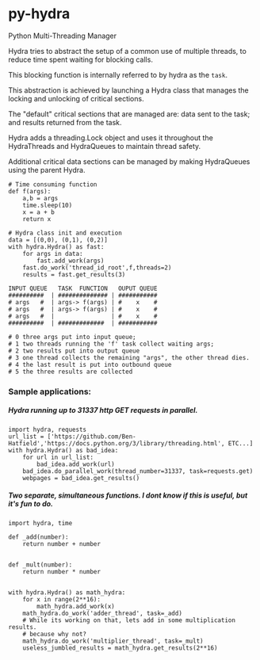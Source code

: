 # py-hydra
Python Multi-Threading Manager

Hydra tries to abstract the setup of a common use of multiple threads, to reduce time spent waiting for blocking calls.

This blocking function is internally referred to by hydra as the `task`.

This abstraction is achieved by launching a Hydra class that manages the locking and unlocking of critical sections.

The "default" critical sections that are managed are: data sent to the task; and results returned from the task.

Hydra adds a threading.Lock object and uses it throughout the HydraThreads and HydraQueues to maintain thread safety.

Additional critical data sections can be managed by making HydraQueues using the parent Hydra.

```
# Time consuming function
def f(args):
    a,b = args
    time.sleep(10)
    x = a + b
    return x

# Hydra class init and execution
data = [(0,0), (0,1), (0,2)]
with hydra.Hydra() as fast:
    for args in data:
        fast.add_work(args)
    fast.do_work('thread_id_root',f,threads=2)
    results = fast.get_results(3)

INPUT QUEUE   TASK  FUNCTION   OUPUT QUEUE
##########  | ############## | ###########
# args   #  | args-> f(args) | #    x    #
# args   #  | args-> f(args) | #    x    #
# args   #  |                | #    x    #
##########  | #############  | ###########

# 0 three args put into input queue;
# 1 two threads running the 'f' task collect waiting args;
# 2 two results put into output queue
# 3 one thread collects the remaining "args", the other thread dies.
# 4 the last result is put into outbound queue
# 5 the three results are collected
```

### Sample applications:

##### Hydra running up to 31337 http GET requests in parallel.

```
import hydra, requests
url_list = ['https://github.com/Ben-Hatfield','https://docs.python.org/3/library/threading.html', ETC...]
with hydra.Hydra() as bad_idea:
    for url in url_list:
        bad_idea.add_work(url)
    bad_idea.do_parallel_work(thread_number=31337, task=requests.get)
    webpages = bad_idea.get_results()
```
##### Two separate, simultaneous functions. I dont know if this is useful, but it's fun to do.
```
import hydra, time

def _add(number):
    return number + number


def _mult(number):
    return number * number


with hydra.Hydra() as math_hydra:
    for x in range(2**16):
        math_hydra.add_work(x)
    math_hydra.do_work('adder_thread', task=_add)
    # While its working on that, lets add in some multiplication results.
    # because why not?
    math_hydra.do_work('multiplier_thread', task=_mult)
    useless_jumbled_results = math_hydra.get_results(2**16)
```
